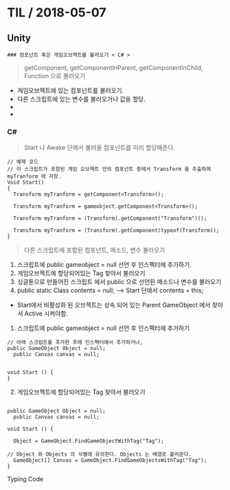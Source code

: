 # TIL   / 2018-05-07
  ## Unity
    ### 컴포넌트 혹은 게임오브젝트를 불러오기 < C# >


> getComponent, getComponentInParent, getComponentInChild, Function 으로 불러오기
-  게임오브젝트에 있는 컴포넌트를 불러오기.
-  다른 스크립트에 있는 변수를 불러오거나 값을 할당.
-
-

### C#
> Start 나 Awake 단에서 불러올 컴포넌트를 미리 할당해준다.

```
// 예제 코드
// 이 스크립트가 포함된 게임 오브젝트 안의 컴포넌트 중에서 Transform 을 추출하여 myTranform 에 저장.
Void Start()
{
  Transform myTranform = getComponent<Transform>();

  Transform myTranform = gameobject.getComponent<Transform>();

  Transform myTranform = (Transform).getComponent("Transform")();

  Transform myTranform = (Transform).getComponent(typeof(Transform));
}
```

> 다른 스크립트에 포함된 컴포넌트, 메소드, 변수 불러오기
1. 스크립트에 public gameobject = null 선언 후 인스펙터에 추가하기.
2. 게임오브젝트에 할당되어있는 Tag 찾아서 불러오기
3. 싱글톤으로 만들어진 스크립트 에서  public 으로 선언된 메소드나 변수를 불러오기
4. public static Class contents = null;  --> Start 단에서 contents = this;

+ Start에서 비활성화 된 오브젝트는 상속 되어 있는 Parent GameObject 에서 찾아서 Active 시켜야함.

1.  스크립트에 public gameobject = null 선언 후 인스펙터에 추가하기

```
// 아래 스크립트를 추가한 후에 인스펙터에서 추가하거나,
public GameObject Object = null;
  public Canvas canvas = null;


void Start () {
}
```

2. 게임오브젝트에 할당되어있는 Tag 찾아서 불러오기

```

public GameObject Object = null;
  public Canvas canvas = null;

void Start () {

  Object = GameObject.FindGameObjectWithTag("Tag");

// Object 와 Objects 의 식별에 유의한다. Objects 는 배열로 불러준다.
  GameObject[] Canvas = GameObject.FindGameObjectsWithTag("Tag");
}
```

Typing Code

```
